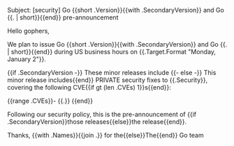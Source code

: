 Subject: [security] Go {{short .Version}}{{with .SecondaryVersion}} and Go {{. | short}}{{end}} pre-announcement

Hello gophers,

We plan to issue Go {{short .Version}}{{with .SecondaryVersion}} and Go {{. | short}}{{end}} during US business hours on {{.Target.Format "Monday, January 2"}}.

{{if .SecondaryVersion -}}
These minor releases include
{{- else -}}
This minor release includes{{end}} PRIVATE security fixes to {{.Security}}, covering the following CVE{{if gt (len .CVEs) 1}}s{{end}}:

{{range .CVEs}}- {{.}}
{{end}}

Following our security policy, this is the pre-announcement of {{if .SecondaryVersion}}those releases{{else}}the release{{end}}.

Thanks,
{{with .Names}}{{join .}} for the{{else}}The{{end}} Go team
